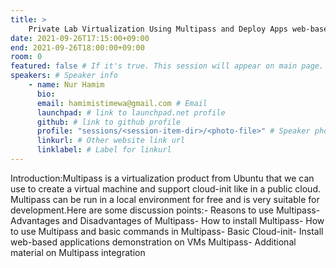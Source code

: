```yaml
---
title: >
    Private Lab Virtualization Using Multipass and Deploy Apps web-based on Ubuntu Server. 
date: 2021-09-26T17:15:00+09:00
end: 2021-09-26T18:00:00+09:00
room: 0
featured: false # If it's true. This session will appear on main page.
speakers: # Speaker info
    - name: Nur Hamim
      bio: 
      email: hamimistimewa@gmail.com # Email
      launchpad: # link to launchpad.net profile
      github: # link to github profile
      profile: "sessions/<session-item-dir>/<photo-file>" # Speaker photo
      linkurl: # Other website link url
      linklabel: # Label for linkurl
---
```

Introduction:Multipass is a virtualization product from Ubuntu that we can use to create a virtual machine and support cloud-init like in a public cloud. Multipass can be run in a local environment for free and is very suitable for development.Here are some discussion points:- Reasons to use Multipass- Advantages and Disadvantages of Multipass- How to install Multipass- How to use Multipass and basic commands in Multipass- Basic Cloud-init- Install web-based applications demonstration on VMs Multipass- Additional material on Multipass integration


